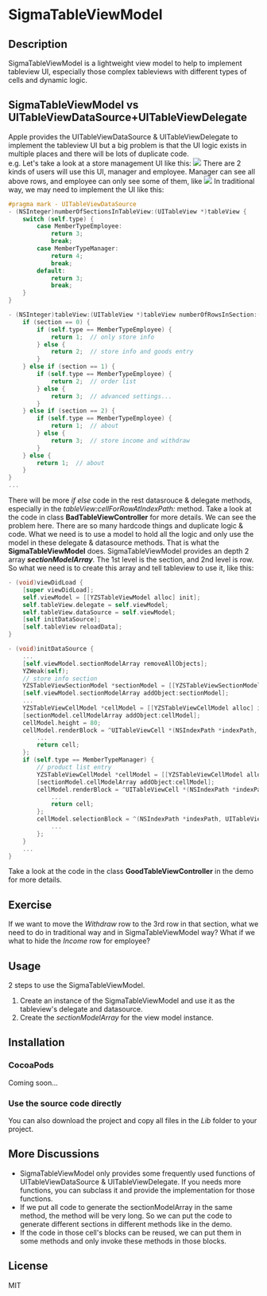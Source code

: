 # SigmaTableViewModel

## Description

SigmaTableViewModel is a lightweight view model to help to implement tableview UI, especially those complex tableviews with different types of cells and dynamic logic.

## SigmaTableViewModel vs UITableViewDataSource+UITableViewDelegate
Apple provides the UITableViewDataSource & UITableViewDelegate to implement the tableview UI but a big problem is that the UI logic exists in multiple places and there will be lots of duplicate code.  
e.g. Let's take a look at a store management UI like this:
![](https://github.com/youzan/SigmaTableViewModel/blob/master/images/manager.png)
There are 2 kinds of users will use this UI, manager and employee. Manager can see all above rows, and employee can only see some of them, like
![](https://github.com/youzan/SigmaTableViewModel/blob/master/images/employee.png)
In traditional way, we may need to implement the UI like this:
```objective-c
#pragma mark - UITableViewDataSource
- (NSInteger)numberOfSectionsInTableView:(UITableView *)tableView {
    switch (self.type) {
        case MemberTypeEmployee:
            return 3;
            break;
        case MemberTypeManager:
            return 4;
            break;
        default:
            return 3;
            break;
    }
}

- (NSInteger)tableView:(UITableView *)tableView numberOfRowsInSection:(NSInteger)section {
    if (section == 0) {
        if (self.type == MemberTypeEmployee) {
            return 1;  // only store info
        } else {
            return 2;  // store info and goods entry
        }
    } else if (section == 1) {
        if (self.type == MemberTypeEmployee) {
            return 2;  // order list
        } else {
            return 3;  // advanced settings...
        }
    } else if (section == 2) {
        if (self.type == MemberTypeEmployee) {
            return 1;  // about
        } else {
            return 3;  // store income and withdraw
        }
    } else {
        return 1;  // about
    }
}
... 
```
There will be more *if else* code in the rest datasrouce & delegate methods, especially in the *tableView:cellForRowAtIndexPath:* method. Take a look at the code in class **BadTableViewController** for more details. 
We can see the problem here. There are so many hardcode things and duplicate logic & code. What we need is to use a model to hold all the logic and only use the model in these delegate & datasource methods.  That is what the **SigmaTableViewModel** does.
SigmaTableViewModel provides an depth 2 array ***sectionModelArray***. The 1st level is the section, and 2nd level is row. So what we need is to create this array and tell tableview to use it, like this:
```objective-c
- (void)viewDidLoad {
    [super viewDidLoad];
    self.viewModel = [[YZSTableViewModel alloc] init];
    self.tableView.delegate = self.viewModel;
    self.tableView.dataSource = self.viewModel;
    [self initDataSource];
    [self.tableView reloadData];
}

- (void)initDataSource {
    ...
    [self.viewModel.sectionModelArray removeAllObjects];
    YZWeak(self);
    // store info section
    YZSTableViewSectionModel *sectionModel = [[YZSTableViewSectionModel alloc] init];
    [self.viewModel.sectionModelArray addObject:sectionModel];
    ...
    YZSTableViewCellModel *cellModel = [[YZSTableViewCellModel alloc] init];
    [sectionModel.cellModelArray addObject:cellModel];
    cellModel.height = 80;
    cellModel.renderBlock = ^UITableViewCell *(NSIndexPath *indexPath, UITableView *tableView) {
        ...
        return cell;
    };
    if (self.type == MemberTypeManager) {
        // product list entry
        YZSTableViewCellModel *cellModel = [[YZSTableViewCellModel alloc] init];
        [sectionModel.cellModelArray addObject:cellModel];
        cellModel.renderBlock = ^UITableViewCell *(NSIndexPath *indexPath, UITableView *tableView) {
            ...
            return cell;
        };
        cellModel.selectionBlock = ^(NSIndexPath *indexPath, UITableView *tableView) {
            ...
        };
    }
    ...
}
```
Take a look at the code in the class **GoodTableViewController** in the demo for more details.  


## Exercise
If we want to move the *Withdraw* row to the 3rd row in that section, what we need to do in traditional way and in SigmaTableViewModel way? What if we what to hide the *Income* row for employee? 

## Usage 
2 steps to use the SigmaTableViewModel.

 1. Create an instance of the SigmaTableViewModel and use it as the tableview's delegate and datasource.
 2. Create the *sectionModelArray* for the view model instance.

 ## Installation
 ### CocoaPods
 Coming soon...

 ### Use the source code directly
 You can also download the project and copy all files in the *Lib* folder to your project.

## More Discussions

 - SigmaTableViewModel only provides some frequently used functions of UITableViewDataSource & UITableViewDelegate. If you needs more functions, you can subclass it and provide the implementation for those functions. 
 - If we put all code to generate the sectionModelArray in the same method, the method will be very long. So we can put the code to generate different sections in different methods like in the demo. 
 - If the code in those cell's blocks can be reused,  we can put them in some methods and only invoke these methods in those blocks.

## License
MIT 